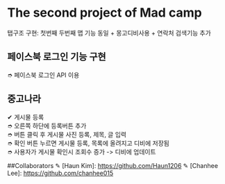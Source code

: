 # The second project of Mad camp
탭구조 구현: 첫번째 두번째 맵 기능 동일 + 몽고디비사용 + 연락처 검색기능 추가

## 페이스북 로그인 기능 구현
  &#10158; 페이스북 로그인 API 이용
  
  
## 중고나라

&#10004; 게시물 등록<br>
  &#10158; 오른쪽 하단에 등록버튼 추가 <br>
  &#10158; 버튼 클릭 후 게시물 사진 등록, 제목, 글 입력 <br>
  &#10158; 확인 버튼 누르면 게시물 등록, 목록에 올려지고 디비에 저장됨 <br>
  &#10158; 사용자가 게시물 확인시 조회수 증가 -> 디비에 업데이트


##Collaborators
&#9998; [Haun Kim]: https://github.com/Haun1206 
&#9998; [Chanhee Lee]: https://github.com/chanhee015 
